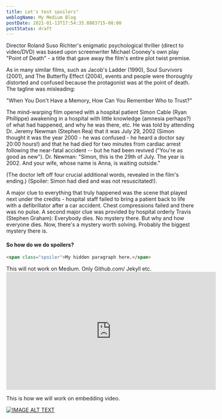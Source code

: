 ```yaml
---
title: Let's test spoilers"
weblogName: My Medium Blog
postDate: 2021-01-13T17:54:35.8083715-08:00
postStatus: draft
---
```


<!--# The first mass-produced book to deviate from a rectilinear format-->
<!--![](../assets/images/17.jpg)-->

Director Roland Suso Richter's enigmatic psychological thriller (direct to video/DVD) was based upon screenwriter Michael Cooney's own play "Point of Death" - a title that gave away the film's entire plot twist premise.

As in many similar films, such as Jacob's Ladder (1990), Soul Survivors (2001), and The Butterfly Effect (2004), events and people were thoroughly distorted and confused because the protagonist was at the point of death. The tagline was misleading:

"When You Don't Have a Memory, How Can You Remember Who to Trust?"

The mind-warping film opened with a hospital patient Simon Cable (Ryan Phillippe) awakening in a <span class="spoiler"> hospital with little knowledge (amnesia perhaps?) of what had happened, and why he was there, etc. He was told by attending Dr. Jeremy Newman (Stephen Rea) that it was July 29, 2002 (Simon thought it was the year 2000 - he was confused - he heard a doctor say 20:00 hours!) and that he had died for two minutes from cardiac arrest following the near-fatal accident -- but he had been revived ("You're as good as new").</span> Dr. Newman: "Simon, this is the 29th of July. The year is 2002. And your wife, whose name is Anna, is waiting outside." 

(The doctor left off four crucial additional words, revealed in the film's ending.) (Spoiler: Simon had died and was not resuscitated!).

A major clue to everything that truly happened was the scene that played next under the credits - hospital staff failed to bring a patient back to life with a defibrillator after a car accident. Chest compressions failed and there was no pulse. A second major clue was provided by hospital orderly Travis (Stephen Graham): <span class="spoiler">Everybody dies. No mystery there. But why and how everyone dies. Now, there's a mystery worth solving. Probably the biggest mystery there is.</span>


#### So how do we do spoilers?

```html
<span class="spoiler">My hidden paragraph here.</span>
```

<p>
This will not work on Medium. Only Github.com/ Jekyll etc. 

<iframe width="560" height="315" src="https://www.youtube.com/embed/LXb3EKWsInQ" frameborder="0" allow="accelerometer; autoplay; clipboard-write; encrypted-media; gyroscope; picture-in-picture" allowfullscreen></iframe> 
</p>


This is how we will work on embedding video. 

[![IMAGE ALT TEXT](http://img.youtube.com/vi/BHACKCNDMW8/0.jpg)](https://youtu.be/BHACKCNDMW8)
